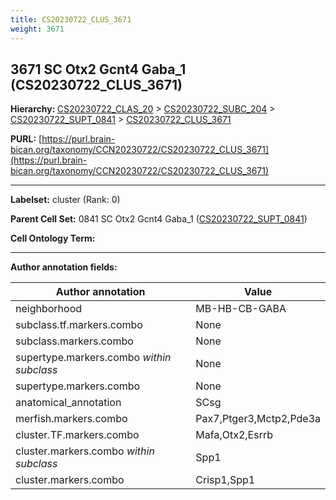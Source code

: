 ```yaml
---
title: CS20230722_CLUS_3671
weight: 3671
---
```

## 3671 SC Otx2 Gcnt4 Gaba_1 (CS20230722_CLUS_3671)
<b>Hierarchy: </b>
[CS20230722_CLAS_20](../CS20230722_CLAS_20) >
[CS20230722_SUBC_204](../CS20230722_SUBC_204) >
[CS20230722_SUPT_0841](../CS20230722_SUPT_0841) >
[CS20230722_CLUS_3671](../CS20230722_CLUS_3671)

**PURL:** [https://purl.brain-bican.org/taxonomy/CCN20230722/CS20230722_CLUS_3671](https://purl.brain-bican.org/taxonomy/CCN20230722/CS20230722_CLUS_3671)

---


**Labelset:** cluster (Rank: 0)

**Parent Cell Set:** 0841 SC Otx2 Gcnt4 Gaba_1 ([CS20230722_SUPT_0841](../CS20230722_SUPT_0841))



**Cell Ontology Term:** 

[MARKER GENES.]: #


---

[TRANSFERRED ANNOTATIONS.]: #


[AUTHOR ANNOTATION FIELDS.]: #


**Author annotation fields:**

| Author annotation | Value |
|-------------------|-------|
|neighborhood|MB-HB-CB-GABA|
|subclass.tf.markers.combo|None|
|subclass.markers.combo|None|
|supertype.markers.combo _within subclass_|None|
|supertype.markers.combo|None|
|anatomical_annotation|SCsg|
|merfish.markers.combo|Pax7,Ptger3,Mctp2,Pde3a|
|cluster.TF.markers.combo|Mafa,Otx2,Esrrb|
|cluster.markers.combo _within subclass_|Spp1|
|cluster.markers.combo|Crisp1,Spp1|
